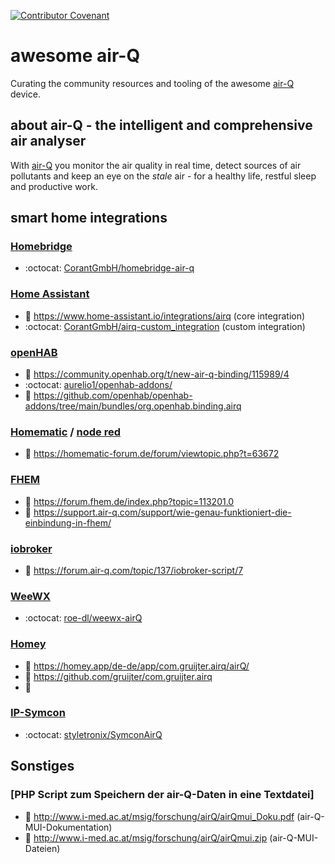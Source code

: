 [![Contributor Covenant](https://img.shields.io/badge/Contributor%20Covenant-2.1-4baaaa.svg)](code_of_conduct.md)

# awesome air-Q

Curating the community resources and tooling of the awesome [air-Q](https://www.air-q.com) device.


## about air-Q - the intelligent and comprehensive air analyser

With [air-Q](https://www.air-q.com) you monitor the air quality in real time, detect sources of air pollutants and keep an eye on the _stale_ air - for a healthy life, restful sleep and productive work.


## smart home integrations

### [Homebridge](https://github.com/homebridge/homebridge)
* :octocat: [CorantGmbH/homebridge-air-q](https://github.com/CorantGmbH/homebridge-air-q)

### [Home Assistant](https://www.home-assistant.io/)
* 🔗 https://www.home-assistant.io/integrations/airq (core integration)
* :octocat: [CorantGmbH/airq-custom_integration](https://github.com/CorantGmbH/airq-custom_integration) (custom integration)

### [openHAB](https://www.openhab.org/)
* 🔗 https://community.openhab.org/t/new-air-q-binding/115989/4
* :octocat: [aurelio1/openhab-addons/](https://github.com/aurelio1/openhab-addons/tree/2.5.x/bundles/org.openhab.binding.airq)
* 🔗 https://github.com/openhab/openhab-addons/tree/main/bundles/org.openhab.binding.airq

### [Homematic](https://www.eq-3.de/produkte/homematic.html) / [node red](https://nodered.org/)
* 📰 https://homematic-forum.de/forum/viewtopic.php?t=63672

### [FHEM](https://fhem.de/)
* 📰 https://forum.fhem.de/index.php?topic=113201.0
* 📰 https://support.air-q.com/support/wie-genau-funktioniert-die-einbindung-in-fhem/

### [iobroker](https://www.iobroker.net/)
* 📰 https://forum.air-q.com/topic/137/iobroker-script/7

### [WeeWX](https://weewx.com/)
* :octocat: [roe-dl/weewx-airQ](https://github.com/roe-dl/weewx-airQ)

### [Homey](https://homey.app/)
* 🔗 https://homey.app/de-de/app/com.gruijter.airq/airQ/
* 🔗 https://github.com/gruijter/com.gruijter.airq
* 🔗 

### [IP-Symcon](https://www.symcon.de/de/produkt/hausbesitzer/)
* :octocat: [styletronix/SymconAirQ](https://github.com/styletronix/SymconAirQ)

## Sonstiges

### [PHP Script zum Speichern der air-Q-Daten in eine Textdatei]
* 📰 http://www.i-med.ac.at/msig/forschung/airQ/airQmui_Doku.pdf (air-Q-MUI-Dokumentation)
* 📰 http://www.i-med.ac.at/msig/forschung/airQ/airQmui.zip (air-Q-MUI-Dateien)
